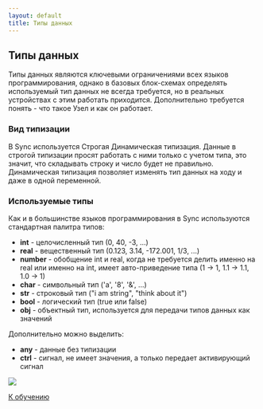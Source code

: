 ```yaml
---
layout: default
title: Типы данных
---
```

<a name="top"></a>

## Типы данных

Типы данных являются ключевыми ограничениями всех языков программирования, однако в базовых блок-схемах определять
используемый тип данных не всегда требуется, но в реальных устройствах с этим работать приходится.
Дополнительно требуется понять - что такое Узел и как он работает.

### Вид типизации

В Sync используется Строгая Динамическая типизация. Данные в строгой типизации просят
работать с ними только с учетом типа, это значит, что складывать строку и число будет
не правильно. Динамическая типизация позволяет изменять тип данных на ходу и даже в одной
переменной.

### Используемые типы

Как и в большинстве языков программирования в Sync используются стандартная палитра
типов:

- **int** - целочисленный тип (0, 40, -3, ...)
- **real** - вещественный тип (0.123, 3.14, -172.001, 1/3, ...)
- **number** - обобщение int и real, когда не требуется делить именно на real или 
именно на int, имеет авто-приведение типа (1 → 1, 1.1 → 1.1, 1.0 → 1)
- **char** - символьный тип ('a', '8', '&', ...)
- **str** - строковый тип ("i am string", "think about it")
- **bool** - логический тип (true или false)
- **obj** - объектный тип, используется для передачи типов данных как значений

Дополнительно можно выделить:

- **any** - данные без типизации
- **ctrl** - сигнал, не имеет значения, а только передает активирующий сигнал

<img src="{{site.baseurl}}/resources/types/01_types_colors.png"/>

[К обучению][tutorials]

[index]: {{site.baseurl}}/index
[tutorials]: {{site.baseurl}}/tutorials#top
[drawio]: https://app.diagrams.net/?splash=0&libs=0&clibs=Uhttps://raw.githubusercontent.com/octo-gone/sync-execution/master/resources/base.drawio;Uhttps://raw.githubusercontent.com/octo-gone/sync-execution/master/resources/structure.drawio
[replit]: https://repl.it/@mr_zed/sync-execution#script.drawio